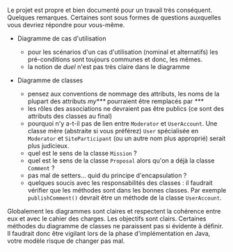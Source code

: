 Le projet est propre et bien documenté pour un travail très conséquent. Quelques remarques. Certaines sont sous formes de questions auxquelles vous devriez répondre pour vous-même.

* Diagramme de cas d'utilisation
    * pour les scénarios d'un cas d'utilisation (nominal et alternatifs) les pré-conditions sont toujours communes et donc, les mêmes.
    * la notion de _duel_ n'est pas très claire dans le diagramme

* Diagramme de classes
    * pensez aux conventions de nommage des attributs, les noms de la plupart des attributs _my***_ pourraient être remplacés par _***_
    * les rôles des associations ne devraient pas être publics (ce sont des attributs des classes au final)
    * pourquoi n'y a-t-il pas de lien entre `Moderator` et `UserAccount`. Une classe mère (abstraite si vous préférez) `User` spécialisée en `Moderator` et `SiteParticipant` (ou un autre nom plus approprié) serait plus judicieux.
    * quel est le sens de la classe `Mission` ?
    * quel est le sens de la classe `Proposal` alors qu'on a déjà la classe `Comment` ?
    * pas mal de setters... quid du principe d'encapsulation ?
    * quelques soucis avec les responsabilités des classes : il faudrait vérifier que les méthodes sont dans les bonnes classes. Par exemple `publishComment()` devrait être un méthode de la classe `UserAccount`.

Globalement les diagrammes sont claires et respectent la cohérence entre eux et avec le cahier des charges. Les objectifs sont clairs.
Certaines méthodes du diagramme de classes ne paraissent pas si évidente à définir.
Il faudrait donc être vigilant lors de la phase d'implémentation en Java, votre modèle risque de changer pas mal.
